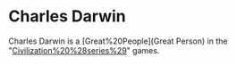 # Charles Darwin

Charles Darwin is a [Great%20People](Great Person) in the "[Civilization%20%28series%29](Civilization)" games.